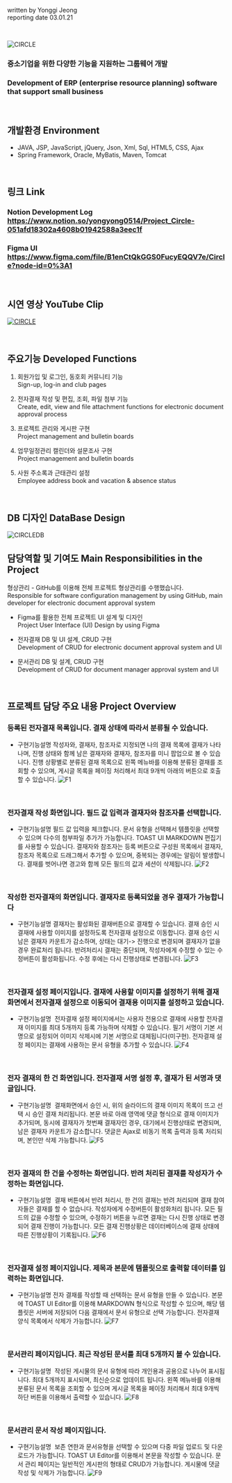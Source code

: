 
written by Yonggi Jeong<br>
reporting date 03.01.21

&nbsp;

![CIRCLE](/web/psd/circle.png)

### 중소기업을 위한 다양한 기능을 지원하는 그룹웨어 개발
### Development of ERP (enterprise resource planning) software that support small business

&nbsp;

## 개발환경 Environment
* JAVA, JSP, JavaScript, jQuery, Json, Xml, Sql, HTML5, CSS, Ajax
* Spring Framework, Oracle, MyBatis, Maven, Tomcat

&nbsp;

## 링크 Link
### Notion Development Log https://www.notion.so/yongyong0514/Project_Circle-051afd18302a4608b01942588a3eec1f

### Figma UI https://www.figma.com/file/B1enCtQkGGS0FucyEQQV7e/Circle?node-id=0%3A1

&nbsp;

## 시연 영상 YouTube Clip
[![CIRCLE](https://img.youtube.com/vi/bitvKWigf6o/0.jpg)](https://www.youtube.com/watch?v=bitvKWigf6o&feature=emb_title)

&nbsp;

## 주요기능 Developed Functions
1. 회원가입 및 로그인, 동호회 커뮤니티 기능
<br>Sign-up, log-in and club pages

2. 전자결재 작성 및 편집, 조회, 파일 첨부 기능
<br>Create, edit, view and file attachment functions for electronic document approval process

3. 프로젝트 관리와 게시판 구현
<br>Project management and bulletin boards

4. 업무일정관리 캘린더와 설문조사 구현
<br>Project management and bulletin boards

5. 사원 주소록과 근태관리 설정
<br>Employee address book and vacation & absence status

&nbsp;

## DB 디자인 DataBase Design
![CIRCLEDB](/web/psd/circledb.png)

## 담당역할 및 기여도 Main Responsibilities in the Project
형상관리 - GitHub를 이용해 전체 프로젝트 형상관리를 수행했습니다.
<br>Responsible for software configuration management by using GitHub, main developer for electronic document approval system

* Figma를 활용한 전체 프로젝트 UI 설계 및 디자인
<br>Project User Interface (UI) Design by using Figma

* 전자결재 DB 및 UI 설계, CRUD 구현
<br>Development of CRUD for electronic document approval system and UI

* 문서관리 DB 및 설계, CRUD 구현
<br>Development of CRUD for document manager approval system and UI

&nbsp;

## 프로젝트 담당 주요 내용 Project Overview

### 등록된 전자결재 목록입니다. 결재 상태에 따라서 분류될 수 있습니다.
* 구현기능설명 
작성자와, 결재자, 참조자로 지정되면 나의 결재 목록에 결재가 나타나며, 진행 상태와 함께 남은 결재자와 결재자, 참조자를 미니 팝업으로 볼 수 있습니다.
진행 상황별로 분류된 결재 목록으로 왼쪽 메뉴바를 이용해 분류된 결재를 조회할 수 있으며, 게시글 목록을 페이징 처리해서 최대 9개씩 아래의 버튼으로 호출할 수 있습니다.
![F1](/web/psd/F1.jpg)

&nbsp;

### 전자결재 작성 화면입니다. 필드 값 입력과 결재자와 참조자를 선택합니다.
* 구현기능설명 
필드 값 입력을 체크합니다.
문서 유형을 선택해서 템플릿을 선택할 수 있으며 다수의 첨부파일 추가가 가능합니다.
TOAST UI MARKDOWN 편집기를 사용할 수 있습니다.
결재자와 참조자는 등록 버튼으로 구성원 목록에서 결재자, 참조자 목록으로 드래그해서 추가할 수 있으며, 중복되는 경우에는 알림이 발생합니다.
결재를 벗어나면 경고와 함께 모든 필드의 값과 세션이 삭제됩니다.
![F2](/web/psd/F2.jpg)

&nbsp;

### 작성한 전자결재의 화면입니다. 결재자로 등록되었을 경우 결재가 가능합니다
* 구현기능설명 
결재자는 활성화된 결재버튼으로 결재할 수 있습니다.
결재 승인 시 결재에 사용할 이미지를 설정하도록 전자결재 설정으로 이동합니다. 
결재 승인 시 남은 결재자 카운트가 감소하며, 상태는 대기-> 진행으로 변경되며 결재자가 없을 경우 완료처리 됩니다. 
반려처리시 결재는 중단되며, 작성자에게 수정할 수 있는 수정버튼이 활성화됩니다. 수정 후에는 다시 진행상태로 변경됩니다.
![F3](/web/psd/F3.jpg)

&nbsp;

### 전자결재 설정 페이지입니다. 결재에 사용할 이미지를 설정하기 위해 결재 화면에서 전자결재 설정으로 이동되어 결재용 이미지를 설정하고 있습니다.
* 구현기능설명&nbsp;
전자결재 설정 페이지에서는 사용자 전용으로 결재에 사용할 전자결재 이미지를 최대 5개까지 등록 가능하며 삭제할 수 있습니다.
필기 서명이 기본 서명으로 설정되어 이미지 삭제시에 기본 서명으로 대체됩니다(미구현).
전자결재 설정 페이지는 결재에 사용하는 문서 유형을 추가할 수 있습니다. 
![F4](/web/psd/F4.jpg)

&nbsp;

### 전자 결재의 한 건 화면입니다. 전자결재 서명 설정 후, 결재가 된 서명과 댓글입니다.
* 구현기능설명&nbsp;
결재화면에서 승인 시, 위의 슬라이드의 결재 이미지 목록이 뜨고 선택 시 승인 결재 처리됩니다.
본문 바로 아래 영역에 댓글 형식으로 결재 이미지가 추가되며, 동시에 결재자가 첫번째 결재자인 경우, 대기에서 진행상태로 변경되며, 남은 결재자 카운트가 감소합니다.
댓글은 Ajax로 비동기 목록 출력과 등록 처리되며, 본인만 삭제 가능합니다.
![F5](/web/psd/F5.jpg)

&nbsp;

### 전자 결재의 한 건을 수정하는 화면입니다. 반려 처리된 결재를 작성자가 수정하는 화면입니다.
* 구현기능설명&nbsp;
결재 버튼에서 반려 처리시, 한 건의 결재는 반려 처리되며 결재 참여자들은 결재를 할 수 없습니다. 
작성자에게 수정버튼이 활성화처리 됩니다.
모든 필드의 값을 수정할 수 있으며, 수정하기 버튼을 누르면 결재는 다시 진행 상태로 변경되어 결재 진행이 가능합니다. 모든 결재 진행상황은 데이터베이스에 결재 상태에 따른 진행상황이 기록됩니다.
![F6](/web/psd/F6.jpg)

&nbsp;

### 전자결재 설정 페이지입니다. 제목과 본문에 템플릿으로 출력할 데이터를 입력하는 화면입니다.
* 구현기능설명 
전자 결재를 작성할 때 선택하는 문서 유형을 만들 수 있습니다.
본문에 TOAST UI Editor를 이용해 MARKDOWN 형식으로 작성할 수 있으며, 해당 템플릿은 서버에 저장되어 다음 결재에서 문서 유형으로 선택 가능합니다. 
전자결재 양식 목록에서 삭제가 가능합니다.
![F7](/web/psd/F7.jpg)

&nbsp;

### 문서관리 페이지입니다. 최근 작성된 문서를 최대 5개까지 볼 수 있습니다.
* 구현기능설명&nbsp;
작성된 게시물의 문서 유형에 따라 개인용과 공용으로 나누어 표시됩니다.
최대 5개까지 표시되며, 최신순으로 업데이트 됩니다.
왼쪽 메뉴바를 이용해 분류된 문서 목록을 조회할 수 있으며 게시글 목록을 페이징 처리해서 최대 9개씩 하단 버튼을 이용해서 출력할 수 있습니다.
![F8](/web/psd/F8.jpg)

&nbsp;

### 문서관리 문서 작성 페이지입니다.
* 구현기능설명&nbsp;
보존 연한과 문서유형을 선택할 수 있으며 다중 파일 업로드 및 다운로드가 가능합니다.
TOAST UI Editor를 이용해서 본문을 작성할 수 있습니다.
문서 관리 페이지는 일반적인 게시판의 형태로 CRUD가 가능합니다.
게시물에 댓글 작성 및 삭제가 가능합니다.
![F9](/web/psd/F9.jpg)
